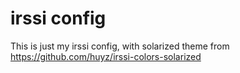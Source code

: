 # irssi config

This is just my irssi config, with solarized theme from https://github.com/huyz/irssi-colors-solarized
